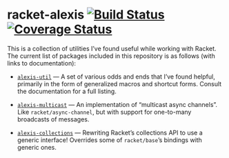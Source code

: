 # racket-alexis [![Build Status](https://travis-ci.org/lexi-lambda/racket-alexis.svg?branch=master)](https://travis-ci.org/lexi-lambda/racket-alexis) [![Coverage Status](https://coveralls.io/repos/lexi-lambda/racket-alexis/badge.svg?branch=master)](https://coveralls.io/r/lexi-lambda/racket-alexis?branch=master)

This is a collection of utilities I’ve found useful while working with Racket. The current list of packages included in this repository is as follows (with links to documentation):

- [`alexis-util`](http://pkg-build.racket-lang.org/doc/alexis-util/) — A set of various odds and ends that I’ve found helpful, primarily in the form of generalized macros and shortcut forms. Consult the documentation for a full listing.

- [`alexis-multicast`](http://pkg-build.racket-lang.org/doc/alexis-multicast/) — An implementation of “multicast async channels”. Like `racket/async-channel`, but with support for one-to-many broadcasts of messages.

- [`alexis-collections`](http://pkg-build.racket-lang.org/doc/alexis-collections/) — Rewriting Racket’s collections API to use a generic interface! Overrides some of `racket/base`’s bindings with generic ones.
